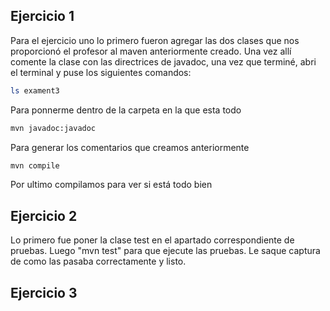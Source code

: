 ## Ejercicio 1

Para el ejercicio uno lo primero fueron agregar las dos clases que nos proporcionó el profesor al maven anteriormente creado. Una vez allí comente la clase con las directrices de javadoc, una vez que terminé, abri el terminal y puse los siguientes comandos:

```bash
ls exament3
```
Para ponnerme dentro de la carpeta en la que esta todo

```bash
mvn javadoc:javadoc
```
Para generar los comentarios que creamos anteriormente

```bash
mvn compile
```
Por ultimo compilamos para ver si está todo bien

## Ejercicio 2

Lo primero fue poner la clase test en el apartado correspondiente de pruebas. Luego "mvn test" para que ejecute las pruebas. Le saque captura de como las pasaba correctamente y listo.

## Ejercicio 3

